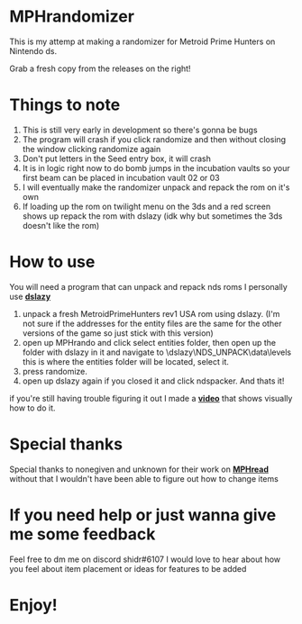 # MPHrandomizer
This is my attemp at making a randomizer for Metroid Prime Hunters on Nintendo ds.

Grab a fresh copy from the releases on the right!

# Things to note

1. This is still very early in development so there's gonna be bugs
2. The program will crash if you click randomize and then without closing the window clicking randomize again
3. Don't put letters in the Seed entry box, it will crash
4. It is in logic right now to do bomb jumps in the incubation vaults so your first beam can be placed in incubation vault 02 or 03
5. I will eventually make the randomizer unpack and repack the rom on it's own
6. If loading up the rom on twilight menu on the 3ds and a red screen shows up repack the rom with dslazy (idk why but sometimes the 3ds doesn't like the rom)

# How to use

You will need a program that can unpack and repack nds roms
I personally use **[dslazy](https://www.romhacking.net/utilities/793/)**
 1. unpack a fresh MetroidPrimeHunters rev1 USA rom using dslazy. (I'm not sure if the addresses for the entity files are the same for the other versions of the game so just stick with this version)
 2. open up MPHrando and click select entities folder, then open up the folder with dslazy in it and navigate to \dslazy\NDS_UNPACK\data\levels this is where the entities folder will be located, select it.
 3. press randomize.
 4. open up dslazy again if you closed it and click ndspacker.
 And thats it!
 
 if you're still having trouble figuring it out I made a **[video](https://www.youtube.com/watch?v=J4i4qoCch90)** that shows visually how to do it.
 
 # Special thanks
 Special thanks to nonegiven and unknown for their work on **[MPHread](https://github.com/NoneGiven/MphRead)** without that I wouldn't have been able to figure out how to change items

# If you need help or just wanna give me some feedback
Feel free to dm me on discord shidr#6107
I would love to hear about how you feel about item placement or ideas for features to be added

# Enjoy!

